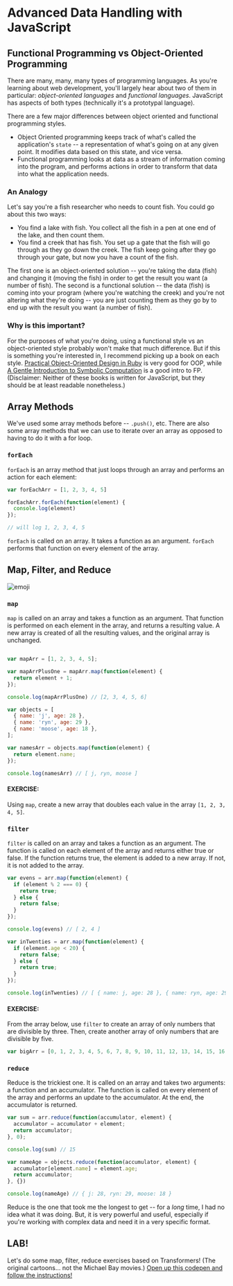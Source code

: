 # Advanced Data Handling with JavaScript

## Functional Programming vs Object-Oriented Programming

There are many, many, many types of programming languages. As you're learning about web development, you'll largely hear about two of them in particular: _object-oriented languages_ and _functional languages_. JavaScript has aspects of both types (technically it's a prototypal language).

There are a few major differences between object oriented and functional programming styles.

- Object Oriented programming keeps track of what's called the application's `state` -- a representation of what's going on at any given point. It modifies data based on this state, and vice versa.
- Functional programming looks at data as a stream of information coming into the program, and performs actions in order to transform that data into what the application needs. 

### An Analogy

Let's say you're a fish researcher who needs to count fish. You could go about this two ways:
- You find a lake with fish. You collect all the fish in a pen at one end of the lake, and then count them.
- You find a creek that has fish. You set up a gate that the fish will go through as they go down the creek. The fish keep going after they go through your gate, but now you have a count of the fish.

The first one is an object-oriented solution -- you're taking the data (fish) and changing it (moving the fish) in order to get the result you want (a number of fish). The second is a functional solution -- the data (fish) is coming into your program (where you're watching the creek) and you're not altering what they're doing -- you are just counting them as they go by to end up with the result you want (a number of fish).

### Why is this important?

For the purposes of what you're doing, using a functional style vs an object-oriented style probably won't make that much difference. But if this is something you're interested in, I recommend picking up a book on each style. [Practical Object-Oriented Design in Ruby](http://www.poodr.com/) is very good for OOP, while [A Gentle Introduction to Symbolic Computation](https://www.cs.cmu.edu/~dst/LispBook/book.pdf) is a good intro to FP. (Disclaimer: Neither of these books is written for JavaScript, but they should be at least readable nonetheless.)

## Array Methods

We've used some array methods before -- `.push()`, etc. There are also some array methods that we can use to iterate over an array as opposed to having to do it with a for loop.

### `forEach`

`forEach` is an array method that just loops through an array and performs an action for each element:

```js
var forEachArr = [1, 2, 3, 4, 5]

forEachArr.forEach(function(element) {
  console.log(element)
});

// will log 1, 2, 3, 4, 5
```

`forEach` is called on an array. It takes a function as an argument. `forEach` performs that function on every element of the array.

## Map, Filter, and Reduce

![emoji](http://www.globalnerdy.com/wordpress/wp-content/uploads/2016/06/map-filter-reduce-in-emoji-1.png)

### `map`

`map` is called on an array and takes a function as an argument. That function is performed on each element in the array, and returns a resulting value. A new array is created of all the resulting values, and the original array is unchanged.

```js

var mapArr = [1, 2, 3, 4, 5];

var mapArrPlusOne = mapArr.map(function(element) {
  return element + 1;
});

console.log(mapArrPlusOne) // [2, 3, 4, 5, 6]
```

```js
var objects = [
  { name: 'j', age: 28 },
  { name: 'ryn', age: 29 },
  { name: 'moose', age: 18 },
];

var namesArr = objects.map(function(element) {
  return element.name;
});

console.log(namesArr) // [ j, ryn, moose ]
```

#### EXERCISE:

Using `map`, create a new array that doubles each value in the array `[1, 2, 3, 4, 5]`.

### `filter`

`filter` is called on an array and takes a function as an argument. The function is called on each element of the array and returns either true or false. If the function returns true, the element is added to a new array. If not, it is not added to the array.

```js
var evens = arr.map(function(element) {
  if (element % 2 === 0) {
    return true;
  } else {
    return false;
  }
});

console.log(evens) // [ 2, 4 ]

var inTwenties = arr.map(function(element) {
  if (element.age < 20) {
    return false;
  } else {
    return true;
  }
});

console.log(inTwenties) // [ { name: j, age: 28 }, { name: ryn, age: 29 } ]
```

#### EXERCISE:

From the array below, use `filter` to create an array of only numbers that are divisible by three. Then, create another array of only numbers that are divisible by five.

```js
var bigArr = [0, 1, 2, 3, 4, 5, 6, 7, 8, 9, 10, 11, 12, 13, 14, 15, 16, 17, 18, 19, 20, 21, 22, 23, 24, 25, 26, 27, 28, 29, 30, 31, 32, 33, 34, 35, 36, 37, 38, 39, 40, 41, 42, 43, 44, 45, 46, 47, 48, 49]
```

### `reduce`

Reduce is the trickiest one. It is called on an array and takes two arguments: a function and an accumulator. The function is called on every element of the array and performs an update to the accumulator. At the end, the accumulator is returned.

```js
var sum = arr.reduce(function(accumulator, element) {
  accumulator = accumulator + element;
  return accumulator;
}, 0);

console.log(sum) // 15

var nameAge = objects.reduce(function(accumulator, element) {
  accumulator[element.name] = element.age;
  return accumulator;
}, {})

console.log(nameAge) // { j: 28, ryn: 29, moose: 18 }
```

Reduce is the one that took me the longest to get -- for a _long_ time, I had no idea what it was doing. But, it is very powerful and useful, especially if you're working with complex data and need it in a very specific format.

## LAB!

Let's do some map, filter, reduce exercises based on Transformers! (The original cartoons... not the Michael Bay movies.) [Open up this codepen and follow the instructions!](https://codepen.io/jlr7245/pen/ZxrEQX?editors=0010)
